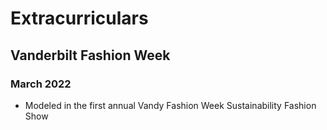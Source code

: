 # Extracurriculars
## Vanderbilt Fashion Week
### March 2022
- Modeled in the first annual Vandy Fashion Week Sustainability Fashion Show
